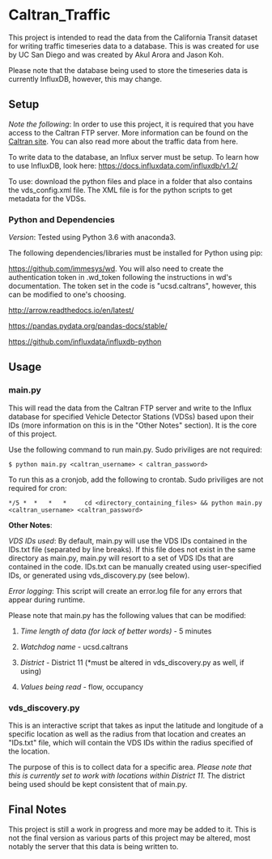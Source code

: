 # Caltran_Traffic

This project is intended to read the data from the California Transit dataset for writing traffic timeseries data to a database. This is was created for use by UC San Diego and was created by Akul Arora and Jason Koh.

Please note that the database being used to store the timeseries data is currently InfluxDB, however, this may change. 

## Setup

_Note the following_: In order to use this project, it is required that you have access to the Caltran FTP server.
More information can be found on the [Caltran site](pems.dot.ca.gov). You can also read more about the traffic data from here.

To write data to the database, an Influx server must be setup. 
To learn how to use InfluxDB, look here: https://docs.influxdata.com/influxdb/v1.2/

To use: download the python files and place in a folder that also contains the vds_config.xml file. The XML file is for the python scripts to get metadata for the VDSs.

### Python and Dependencies
_Version_: Tested using Python 3.6 with anaconda3.

The following dependencies/libraries must be installed for Python using pip:

https://github.com/immesys/wd. You will also need to create the authentication token in .wd_token following the instructions in wd's documentation. The token set in the code is "ucsd.caltrans", however, this can be modified to one's choosing.

http://arrow.readthedocs.io/en/latest/

https://pandas.pydata.org/pandas-docs/stable/

https://github.com/influxdata/influxdb-python

## Usage

### main.py

This will read the data from the Caltran FTP server and write to the Influx database for specified Vehicle Detector Stations (VDSs) based upon their IDs (more information on this is in the "Other Notes" section). It is the core of this project.

Use the following command to run main.py. Sudo priviliges are not required:
```
$ python main.py <caltran_username> < caltran_password>
```

To run this as a cronjob, add the following to crontab. Sudo priviliges are not required for cron:
```
*/5 *  *   *   *     cd <directory_containing_files> && python main.py <caltran_username> <caltran_password>
```

__Other Notes__:

_VDS IDs used_: By default, main.py will use the VDS IDs contained in the IDs.txt file (separated by line breaks). If this file does not exist in the same directory as main.py, main.py will resort to a set of VDS IDs that are contained in the code. IDs.txt can be manually created using user-specified IDs, or generated using vds_discovery.py (see below).

_Error logging_: This script will create an error.log file for any errors that appear during runtime. 

Please note that main.py has the following values that can be modified:

1. _Time length of data (for lack of better words)_ - 5 minutes

2. _Watchdog name_ - ucsd.caltrans

3. _District_ - District 11 (\*must be altered in vds_discovery.py as well, if using)

4. _Values being read_ - flow, occupancy

### vds_discovery.py

This is an interactive script that takes as input the latitude and longitude of a specific location as well as the radius from that location and creates an "IDs.txt" file, which will contain the VDS IDs within the radius specified of the location.

The purpose of this is to collect data for a specific area. _Please note that this is currently set to work with locations within District 11._ The district being used should be kept consistent that of main.py.

## Final Notes

This project is still a work in progress and more may be added to it. This is not the final version as various parts of this project may be altered, most notably the server that this data is being written to.
